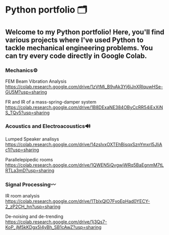 # Python portfolio 🗂️
## Welcome to my Python portfolio! Here, you'll find various projects where I've used Python to tackle mechanical engineering problems. You can try every code directly in Google Colab.


### Mechanics⚙️
FEM Beam Vibration Analysis
https://colab.research.google.com/drive/1zVtMi_B9vAk3Yj6iJnXRlquwHSe-GU5M?usp=sharing   


FR and IR of a mass-spring-damper system
https://colab.research.google.com/drive/1B8DExaNE384OByCcRR54iExXiNS_TQv5?usp=sharing

### Acoustics and Electroacoustics🔊
Lumped Speaker analisys
https://colab.research.google.com/drive/14zsIvxOXTEhBisqxSznYmxrl5JliAc1l?usp=sharing


Parallelepipedic rooms
https://colab.research.google.com/drive/1QWEN5iQvgwjWRq5BaEgnmM7tLRTLa3mD?usp=sharing

### Signal Processing〰️

IR room analysis
https://colab.research.google.com/drive/1TblxQlO7FvoEpHad0YECY-2_zP2CH_hn?usp=sharing


De-noising and de-trending
https://colab.research.google.com/drive/1j3Qs7-KoP_jM5kKDgx5l4yBh_SB1cAwZ?usp=sharing
